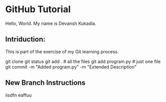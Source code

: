 # GitHub Tutorial

Hello, World.
My name is Devansh Kukadia.

## Intriduction:

This is part of the exercise of my Git learning process.

git clone
git status
git add .               # all the files
git add program.py      # just one file
git commit -m "Added program.py" -m "Extended Description"

## New Branch Instructions
 iisdfn 
 eaffuu 